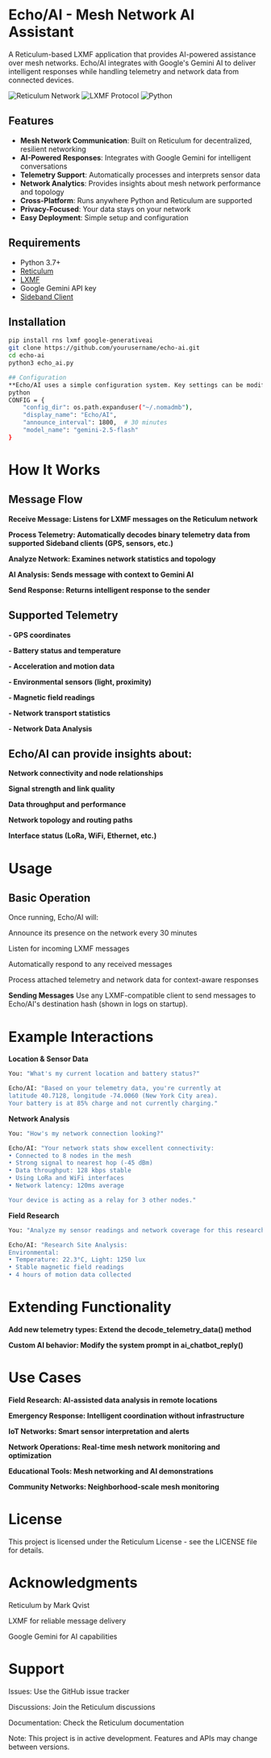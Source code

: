 # Echo/AI - Mesh Network AI Assistant

A Reticulum-based LXMF application that provides AI-powered assistance over mesh networks. Echo/AI integrates with Google's Gemini AI to deliver intelligent responses while handling telemetry and network data from connected devices.

![Reticulum Network](https://img.shields.io/badge/Network-Reticulum-blue)
![LXMF Protocol](https://img.shields.io/badge/Protocol-LXMF-green)
![Python](https://img.shields.io/badge/Python-3.7+-yellow)

## Features

- **Mesh Network Communication**: Built on Reticulum for decentralized, resilient networking
- **AI-Powered Responses**: Integrates with Google Gemini for intelligent conversations
- **Telemetry Support**: Automatically processes and interprets sensor data
- **Network Analytics**: Provides insights about mesh network performance and topology
- **Cross-Platform**: Runs anywhere Python and Reticulum are supported
- **Privacy-Focused**: Your data stays on your network
- **Easy Deployment**: Simple setup and configuration

## Requirements

- Python 3.7+
- [Reticulum](https://github.com/markqvist/Reticulum)
- [LXMF](https://github.com/markqvist/LXMF)
- Google Gemini API key
- [Sideband Client](https://github.com/markqvist/Sideband) 

## Installation
```bash
pip install rns lxmf google-generativeai
git clone https://github.com/yourusername/echo-ai.git
cd echo-ai
python3 echo_ai.py

## Configuration
**Echo/AI uses a simple configuration system. Key settings can be modified in the script:**
python
CONFIG = {
    "config_dir": os.path.expanduser("~/.nomadmb"),
    "display_name": "Echo/AI", 
    "announce_interval": 1800,  # 30 minutes
    "model_name": "gemini-2.5-flash"
}
```

# How It Works

## Message Flow
**Receive Message: Listens for LXMF messages on the Reticulum network**

**Process Telemetry: Automatically decodes binary telemetry data from supported Sideband clients (GPS, sensors, etc.)**

**Analyze Network: Examines network statistics and topology**

**AI Analysis: Sends message with context to Gemini AI**

**Send Response: Returns intelligent response to the sender**


## Supported Telemetry
**- GPS coordinates**

**- Battery status and temperature**

**- Acceleration and motion data**

**- Environmental sensors (light, proximity)**

**- Magnetic field readings**

**- Network transport statistics**

**- Network Data Analysis**

## Echo/AI can provide insights about:

**Network connectivity and node relationships**

**Signal strength and link quality**

**Data throughput and performance**

**Network topology and routing paths**

**Interface status (LoRa, WiFi, Ethernet, etc.)**

# Usage

## Basic Operation

Once running, Echo/AI will:

Announce its presence on the network every 30 minutes

Listen for incoming LXMF messages

Automatically respond to any received messages

Process attached telemetry and network data for context-aware responses

**Sending Messages**
Use any LXMF-compatible client to send messages to Echo/AI's destination hash (shown in logs on startup).

# Example Interactions

**Location & Sensor Data**
```bash
You: "What's my current location and battery status?"

Echo/AI: "Based on your telemetry data, you're currently at 
latitude 40.7128, longitude -74.0060 (New York City area). 
Your battery is at 85% charge and not currently charging."
```
**Network Analysis**
```bash
You: "How's my network connection looking?"

Echo/AI: "Your network stats show excellent connectivity:
• Connected to 8 nodes in the mesh
• Strong signal to nearest hop (-45 dBm)
• Data throughput: 128 kbps stable
• Using LoRa and WiFi interfaces
• Network latency: 120ms average

Your device is acting as a relay for 3 other nodes."
```

**Field Research**
```bash
You: "Analyze my sensor readings and network coverage for this research area"

Echo/AI: "Research Site Analysis:
Environmental:
• Temperature: 22.3°C, Light: 1250 lux
• Stable magnetic field readings
• 4 hours of motion data collected
```

# Extending Functionality

**Add new telemetry types: Extend the decode_telemetry_data() method**

**Custom AI behavior: Modify the system prompt in ai_chatbot_reply()**

# Use Cases
**Field Research: AI-assisted data analysis in remote locations**

**Emergency Response: Intelligent coordination without infrastructure**

**IoT Networks: Smart sensor interpretation and alerts**

**Network Operations: Real-time mesh network monitoring and optimization**

**Educational Tools: Mesh networking and AI demonstrations**

**Community Networks: Neighborhood-scale mesh monitoring**

# License
This project is licensed under the Reticulum License - see the LICENSE file for details.

# Acknowledgments

Reticulum by Mark Qvist

LXMF for reliable message delivery

Google Gemini for AI capabilities

# Support
Issues: Use the GitHub issue tracker

Discussions: Join the Reticulum discussions

Documentation: Check the Reticulum documentation

Note: This project is in active development. Features and APIs may change between versions.

